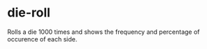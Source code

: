# die-roll
Rolls a die 1000 times and shows the frequency and percentage of occurence of each side.
